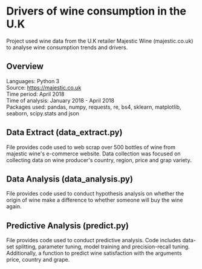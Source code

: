 Drivers of wine consumption in the U.K
=======================================
Project used wine data from the U.K retailer Majestic Wine (majestic.co.uk) to analyse wine consumption trends and drivers.

Overview
----------
Languages: Python 3  
Source: https://majestic.co.uk  
Time period: April 2018  
Time of analysis: January 2018 - April 2018  
Packages used: pandas, numpy, requests, re, bs4, sklearn, matplotlib, seaborn, scipy.stats and json  

Data Extract (data_extract.py)
-------------------------------
File provides code used to web scrap over 500 bottles of wine from majestic wine's e-commerce website. Data collection was focused on collecting data on wine producer's country, region, price and grap variety.

Data Analysis (data_analysis.py)
--------------------------------
File provides code used to conduct hypothesis analysis on whether the origin of wine make a difference to whether someone will buy the wine again. 

Predictive Analysis (predict.py)
--------------------------------
File provides code used to conduct predictive analysis. Code includes data-set splitting, parameter tuning, model training and precision-recall tuning. Additionally, a function to predict wine satisfaction with the arguments price, country and grape. 
